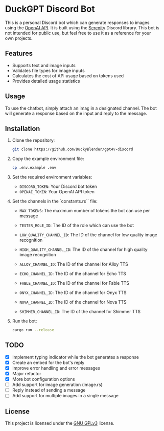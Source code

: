 # DuckGPT Discord Bot

This is a personal Discord bot which can generate responses to images using the [OpenAI API](https://openai.com/). It is built using the [Serenity](https://github.com/serenity-rs/serenity) Discord library. This bot is not intended for public use, but feel free to use it as a reference for your own projects.

## Features

- Supports text and image inputs
- Validates file types for image inputs
- Calculates the cost of API usage based on tokens used
- Provides detailed usage statistics

## Usage

To use the chatbot, simply attach an imag in a designated channel. The bot will generate a response based on the input and reply to the message.

## Installation

1. Clone the repository:

   ```bash
   git clone https://github.com/DuckyBlender/gpt4v-discord
   ```

2. Copy the example environment file:

   ```bash
   cp .env.example .env
   ```

3. Set the required environment variables:

   - `DISCORD_TOKEN`: Your Discord bot token
   - `OPENAI_TOKEN`: Your OpenAI API token

4. Set the channels in the `constants.rs`` file:

   - `MAX_TOKENS`: The maximum number of tokens the bot can use per message
   - `TESTER_ROLE_ID`: The ID of the role which can use the bot

   - `LOW_QUALITY_CHANNEL_ID`: The ID of the channel for low quality image recognition
   - `HIGH_QUALITY_CHANNEL_ID`: The ID of the channel for high quality image recognition

   - `ALLOY_CHANNEL_ID`: The ID of the channel for Alloy TTS
   - `ECHO_CHANNEL_ID`: The ID of the channel for Echo TTS
   - `FABLE_CHANNEL_ID`: The ID of the channel for Fable TTS
   - `ONYX_CHANNEL_ID`: The ID of the channel for Onyx TTS
   - `NOVA_CHANNEL_ID`: The ID of the channel for Nova TTS
   - `SHIMMER_CHANNEL_ID`: The ID of the channel for Shimmer TTS

5. Run the bot:

   ```bash
   cargo run --release
   ```

## TODO

- [x] Implement typing indicator while the bot generates a response
- [x] Create an embed for the bot's reply
- [x] Improve error handling and error messages
- [x] Major refactor
- [x] More bot configuration options
- [ ] Add support for image generation (image.rs)
- [ ] Reply instead of sending a message
- [ ] Add support for multiple images in a single message

## License

This project is licensed under the [GNU GPLv3](https://choosealicense.com/licenses/gpl-3.0/) license.
